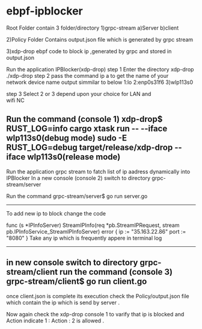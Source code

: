 # ebpf-ipblocker
Root Folder contain 3 folder/directory
1)grpc-stream
  a)Server
  b)client

2)Policy
  Folder Contains output.json file which is generated by grpc stream

3)xdp-drop
  ebpf code to block ip ,generated by grpc and stored in output.json

Run the application IPBlocker(xdp-drop)
step 1  Enter the directory xdp-drop  ./xdp-drop 
step 2  pass the command ip a to get the name of your   
        network device name 
        output simmilar to below
        1:lo   2:enp0s31f6   3)wlp113s0

step 3  Select 2 or 3 depend upon your choice for LAN and  
        wifi NC

Run the command (console 1)
xdp-drop$ RUST_LOG=info cargo xtask run -- --iface wlp113s0(debug mode)
 sudo -E RUST_LOG=debug target/release/xdp-drop --iface wlp113s0(release mode)
------------------------------------------------------------

Run the application grpc stream to fatch list of ip aadress dynamically into IPBlocker
In a new console (console 2)
switch to directory grpc-stream/server 

 Run the command 
 grpc-stream/server$ go run server.go
 **********
 To add new ip to block change the code 

 func (s *IPInfoServer) StreamIPInfo(req *pb.StreamIPRequest, stream pb.IPInfoService_StreamIPInfoServer) error {
	ip := "35.163.22.86"
	port := "8080"
 }
 Take any ip which is frequently appere in terminal log 
 **********

in new console
switch to directory grpc-stream/client
run the command (console 3)
grpc-stream/client$ go run client.go
----------------------------------------------
once client.json is complete its execution 
check the Policy/output.json file which contain the ip which is send by server .

Now again check the xdp-drop console 1 to varify that ip is blocked and Action indicate 1 : Action : 2 is allowed .





 
